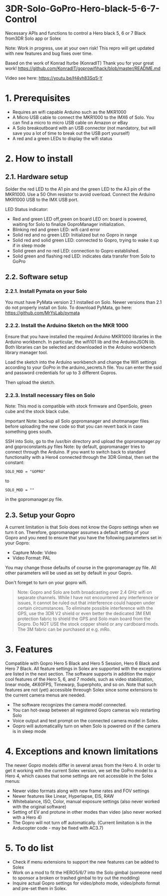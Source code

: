 # 3DR-Solo-GoPro-Hero-black-5-6-7-Control
Necessary APIs and functions to control a Hero black 5, 6 or 7 Black from3DR Solo app or Solex

Note: Work in progress, use at your own risk!
This repro will get updated with new features and bug fixes over time.

Based on the work of Konrad Iturbe (KonradIT) Thank you for your great work!
https://github.com/KonradIT/goprowifihack/blob/master/README.md

Video see here: https://youtu.be/H4vh83SqS-Y

# 1. Prerequisites
- Requires an wifi capable Arduino such as the MKR1000
- A Micro USB cable to connect the MKR1000 to the IMX6 of Solo. You can find a micro to micro USB cable on Amazon or eBay  
- A Solo breakoutboard with an USB connector (not mandatory, but will save you a lot of time to break out the USB port yourself)
- A red and a green LEDs to display the wifi status

# 2. How to install

## 2.1. Hardware setup

Solder the red LED to the A1 pin and the green LED to the A3 pin of the MKR1000. Use a 50 Ohm resistor to avoid overload.
Connect the Arduino MKR1000 USB to the IMX USB port.

LED Status indicator:
- Red and green LED off,green on board LED on: board is powered, waiting for Solo to finalize GoproManager initialization.
- Blinking red and green LED: wifi card error
- Solid red and no green LED: Initialized but no Gopro in range
- Solid red and solid green LED: connected to Gopro, trying to wake it up if in sleep mode
- Solid green and no red LED: connection to Gopro established.
- Solid green and flashing red LED: indicates data transfer from Solo to GoPro

## 2.2. Software setup
   
### 2.2.1. Install Pymata on your Solo

You must have PyMata version 2.1 installed on Solo. Newer versions than 2.1 do not properly install on Solo. To download PyMata, go here: https://github.com/MrYsLab/pymata

### 2.2.2. Install the Arduino Sketch on the MKR 1000
Ensure that you have installed the required Arduino MKR1000 libraries in the Arduino workbench. In particular, the wifi101 lib and the ArduinoJSON lib. Both libraries can be selected and downloaded in the Arduino workbench library manager tool.

Load the sketch into the Arduino workbench and change the Wifi settings according to your GoPro in the arduino_secrets.h file. You can enter the ssid and password credentials for up to 3 different Gopros.

Then upload the sketch.

### 2.2.3. Install necessary files on Solo

Note: This mod is compatible with stock firmware and OpenSolo, green cube and the stock black cube.

Important Note: backup all Solo gopromanager and shotmanager files before uploading the new code so that you can revert back in case something goes south.

SSH into Solo, go to the /usr/bin directory and upload the gopromanager.py and goproconstants.py files
Note: by default, gopromanager tries to connect through the Arduino.
If you want to switch back to standard functionality with a Hero4 connected through the 3DR Gimbal, then set the constant:

    SOLO_MOD = "GOPRO"
to

    SOLO_MOD = ""

in the gopromanager.py file.

## 2.3. Setup your Gopro
 
A current limitation is that Solo does not know the Gopro settings when we turn it on. Therefore, gopromanager assumes a default setting of your Gopro and you need to ensure that you have the following parameters set in your Gopro:

- Capture Mode: Video
- Video Format: PAL

You may change those defaults of course in the gopromanager.py file. All other parameters will be used as set by default in your Gopro. 

Don't foreget to turn on your gopro wifi.

> Note: Gopro and Solo are both broadcasting over 2.4 GHz wifi on separate channels. While I have not encountered any interference or issues, it cannot be ruled out that interference could happen under certain circumstances.
To eliminate possible interference with the GPS, use the 3DR V2 shield or even better the dedicated 3M EMI protection fabric to shield the GPS and Solo main board from the Gopro. Do NOT USE the stock copper shield or any cardboard mods. The 3M fabric can be purchased at e.g. mRo. 

# 3. Features

Compatible with Gopro Hero 5 Black and Hero 5 Session, Hero 6 Black and Hero 7 Black.
All feature settings in Solex are supported with the exceptions are listed in the next section.
The software supports in addition the major cool features of the Hero 5, 6, and 7 models, such as video stabilization, linear mode, 4K60FPS, Timewarp, Superphoto, and so on. Note that such features are not (yet) accessible threough Solex since some extensions to the current camera menus are needed.

- The software  recognizes the camera model connected.
- You can hot-swap between all registered Gopro cameras w/o restarting Solo
- Voice output and text prompt on the connected camera model in Solex.
- Gopro will automaticallly turn on when Solo is powered on if the camera is in sleep mode

# 4. Exceptions and known limitations

The newer Gopro models differ in several areas from the Hero 4. In order to get it working with the current Solex version, we set the GoPro model to a Hero 4, which causes that some settings are not accessible in the Solex menus:

- Newer video formats along with new frame rates and FOV settings
- Newer features like Linear, Hyperlapse, EIS, RAW
- Whitebalance, ISO, Color, manual exposure settings (also never worked with the original software)
- Setting of EV and protune in other modes than video (also never worked with a Hero 4)
- The Gopro will not turn off automatically. (Current limitation is in the Arducopter code - may be fixed with AC3.7)

# 5. To do list
- Check if menu extensions to support the new features can be added to Solex
- Work on a mod to fit the HERO5/6/7 into the Solo gimbal (someone need to sponsor a broken or trashed gimbal to try out the modding)
- Inquire actual Gopro settings for video/photo mode, video/photo format and pre-set them in Solex. 

